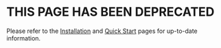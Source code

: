 # THIS PAGE HAS BEEN DEPRECATED

Please refer to the [Installation](./installation/overview.md) and [Quick Start](./quick-start/overview.md) pages for up-to-date information.
